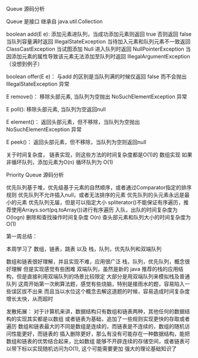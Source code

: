 Queue 源码分析

Queue 是接口 继承自 java.util.Collection

boolean add(E e):
添加元素进队列，当成功添加元素则返回 true 否则返回 false
当队列容量满时返回 IllegalStateException
当待加入元素和队列元素不一致返回 ClassCastException
当试图添加 Null 进入队列时返回 NullPointerException
当因添加元素的属性导致该元素无法添加至队列时返回 IllegalArgumentException  （没想到例子）

boolean offer(E e)：
与add 的区别是当队列满的时候仅返回 false 而不会抛出 IllegalStateException 异常

E remove()：
移除头部元素, 当队列为空抛出 NoSuchElementException 异常

E poll():
移除头部元素, 当队列为空返回null

E element()：
返回头部元素，但不移除，当队列为空抛出 NoSuchElementException 异常

E peek()：
返回头部元素，但不移除，当队列为空则返回null

关于时间复杂度，
链表实现，则这些方法的时间复杂度都是O(1)的
数组实现  如果非循环队列，添加元素为O(n) 循环队列为 O(1)

Priority Queue 源码分析

优先队列基于堆，优先级基于元素的自然顺序，或者通过Comparator指定的排序规则
优先队列不允许插入null，或者无法排序的元素
优先队列的头元素永远是最小的元素
优先队列无届，但是可以指定大小
spliterator()不能保证有序遍历，推荐使用Arrays.sort(pq.toArray())进行有序遍历
入队，出队的时间复杂度为 O(logn) 删除和查找操作时间复杂度 O(n) 查头部元素和队列大小的时间复杂度为 O(1)


第一周总结：

本周学习了 数组，链表，跳表 以及 栈，队列，优先队列和双端队列

数组和链表很好理解，并且实现不难，应用很广泛
栈，队列，优先队列，概念很好理解 但是实现感觉有些困难
双端队列，虽然是新的 java 推荐的栈的应用结构，但是直接利用双端队列的场景比较限定
大部分是用双端队列来模拟栈及普通队列
这周开始第一次刷算法题，感觉有些烧脑，特别是接雨水的题，容易陷入一些误区拔不出来
而且当以水位这个概念去解这道题的时候，容易造成时间复杂度增长太快，从而超时

发散拓展：
对于计算机来讲，数据结构只有数组和链表两种，其他任何的数据结构的实现其实都是以数组
或者链表为基础，追加了一些规则实现更快的存取或者遍历
数组和链表最大的不同是数组是连续的，而链表是不连续的，数组的随机访问性能更好，而链表的
插入删除更好，那么有没有可能存在一种数据结构，能把数组和链表的优势结合起来，比如数组
能够不开辟连续的存储空间，或者链表可以带下标以实现随机访问为O(1), 这个可能需要更加
强大的理论基础知识了

 






